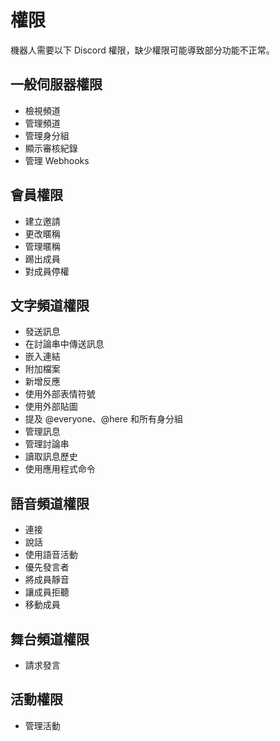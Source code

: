 # 權限

機器人需要以下 Discord 權限，缺少權限可能導致部分功能不正常。

## 一般伺服器權限

- 檢視頻道
- 管理頻道
- 管理身分組
- 顯示審核紀錄
- 管理 Webhooks

## 會員權限

- 建立邀請
- 更改暱稱
- 管理暱稱
- 踢出成員
- 對成員停權

## 文字頻道權限

- 發送訊息
- 在討論串中傳送訊息
- 嵌入連結
- 附加檔案
- 新增反應
- 使用外部表情符號
- 使用外部貼圖
- 提及 @everyone、@here 和所有身分組
- 管理訊息
- 管理討論串
- 讀取訊息歷史
- 使用應用程式命令

## 語音頻道權限

- 連接
- 說話
- 使用語音活動
- 優先發言者
- 將成員靜音
- 讓成員拒聽
- 移動成員

## 舞台頻道權限

- 請求發言

## 活動權限

- 管理活動
